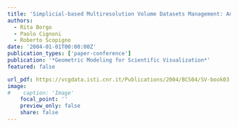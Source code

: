 ```yaml
---
title: 'Simplicial-based Multiresolution Volume Datasets Management: An Overview'
authors:
  - Rita Borgo
  - Paolo Cignoni
  - Roberto Scopigno
date: '2004-01-01T00:00:00Z'
publication_types: ['paper-conference']
publication: '*Geometric Modeling for Scientific Visualization*'
featured: false

url_pdf: https://vcgdata.isti.cnr.it/Publications/2004/BCS04/SV-book03.pdf
image:
#    caption: 'Image'
    focal_point: ''
    preview_only: false
    share: false
---
```

